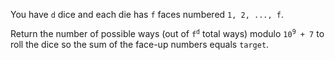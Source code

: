 You have `d` dice and each die has `f` faces numbered `1, 2, ..., f`.

Return the number of possible ways (out of <code>f<sup>d</sup></code> total ways) modulo <code>10<sup>9</sup> + 7</code> to roll the dice so the sum of the face-up numbers equals `target`.